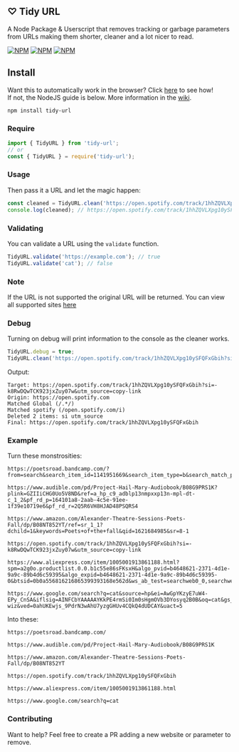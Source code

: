 ## ♡ Tidy URL

A Node Package & Userscript that removes tracking or garbage parameters from URLs making them shorter, cleaner and a lot nicer to read.

[![NPM](https://img.shields.io/npm/v/tidy-url)](https://www.npmjs.com/package/tidy-url)
[![NPM](https://img.shields.io/npm/dt/tidy-url)](https://www.npmjs.com/package/tidy-url)
[![NPM](https://img.shields.io/npm/types/tidy-url)](https://www.npmjs.com/package/tidy-url)

## Install

Want this to automatically work in the browser? Click [here](https://github.com/DrKain/tidy-url/wiki/Userscript) to see how!  
If not, the NodeJS guide is below. More information in the [wiki](https://github.com/DrKain/tidy-url/wiki).

```
npm install tidy-url
```

### Require

```js
import { TidyURL } from 'tidy-url';
// or
const { TidyURL } = require('tidy-url');
```

### Usage

Then pass it a URL and let the magic happen:

```js
const cleaned = TidyURL.clean('https://open.spotify.com/track/1hhZQVLXpg10ySFQFxGbih?si=-k8RwDQwTCK923jxZuy07w&utm_source=copy-link');
console.log(cleaned); // https://open.spotify.com/track/1hhZQVLXpg10ySFQFxGbih
```

### Validating

You can validate a URL using the `validate` function.

```js
TidyURL.validate('https://example.com'); // true
TidyURL.validate('cat'); // false
```

### Note

If the URL is not supported the original URL will be returned. You can view all supported sites [here](https://github.com/DrKain/tidy-url/wiki/Supported-Sites)

### Debug

Turning on debug will print information to the console as the cleaner works.

```js
TidyURL.debug = true;
TidyURL.clean('https://open.spotify.com/track/1hhZQVLXpg10ySFQFxGbih?si=-k8RwDQwTCK923jxZuy07w&utm_source=copy-link');
```

Output:

```
Target: https://open.spotify.com/track/1hhZQVLXpg10ySFQFxGbih?si=-k8RwDQwTCK923jxZuy07w&utm_source=copy-link
Origin: https://open.spotify.com
Matched Global (/.*/)
Matched spotify (/open.spotify.com/i)
Deleted 2 items: si utm_source
Final: https://open.spotify.com/track/1hhZQVLXpg10ySFQFxGbih
```

### Example

Turn these monstrosities:

```
https://poetsroad.bandcamp.com/?from=search&search_item_id=1141951669&search_item_type=b&search_match_part=%3F&search_page_id=1748155363&search_page_no=1&search_rank=1&search_sig=a9a9cbdfc454df7c2999f097dc8a216b

https://www.audible.com/pd/Project-Hail-Mary-Audiobook/B08G9PRS1K?plink=GZIIiCHG0Uo5V8ND&ref=a_hp_c9_adblp13nmpxxp13n-mpl-dt-c_1_2&pf_rd_p=164101a8-2aab-4c5e-91ee-1f39e10719e6&pf_rd_r=2Q5R6VH8HJAD48PSQRS4

https://www.amazon.com/Alexander-Theatre-Sessions-Poets-Fall/dp/B08NT852YT/ref=sr_1_1?dchild=1&keywords=Poets+of+the+fall&qid=1621684985&sr=8-1

https://open.spotify.com/track/1hhZQVLXpg10ySFQFxGbih?si=-k8RwDQwTCK923jxZuy07w&utm_source=copy-link

https://www.aliexpress.com/item/1005001913861188.html?spm=a2g0o.productlist.0.0.b1c55e86sFKsxH&algo_pvid=b4648621-2371-4d1e-9a9c-89b4d6c59395&algo_expid=b4648621-2371-4d1e-9a9c-89b4d6c59395-0&btsid=0b0a556816216865399393168e562d&ws_ab_test=searchweb0_0,searchweb201602_,searchweb201603_

https://www.google.com/search?q=cat&source=hp&ei=AwGpYKzyE7uW4-EPy_CnSA&iflsig=AINFCbYAAAAAYKkPE4rmSi0Im0sHgmOVb3DYosyq2B0B&oq=cat&gs_lcp=Cgdnd3Mtd2l6EAMyBQguEJMCMgIILjICCAAyAggAMgIILjICCAAyAggAMgIILjICCC4yAgguOggIABDqAhCPAToLCC4QxwEQowIQkwI6CAguEMcBEKMCUNgEWIQHYMwIaAFwAHgAgAHIAYgB2ASSAQMyLTOYAQCgAQGqAQdnd3Mtd2l6sAEK&sclient=gws-wiz&ved=0ahUKEwjs_9PdrN3wAhU7yzgGHUv4CQkQ4dUDCAY&uact=5
```

Into these:

```
https://poetsroad.bandcamp.com/

https://www.audible.com/pd/Project-Hail-Mary-Audiobook/B08G9PRS1K

https://www.amazon.com/Alexander-Theatre-Sessions-Poets-Fall/dp/B08NT852YT

https://open.spotify.com/track/1hhZQVLXpg10ySFQFxGbih

https://www.aliexpress.com/item/1005001913861188.html

https://www.google.com/search?q=cat
```

### Contributing

Want to help? Feel free to create a PR adding a new website or parameter to remove.
